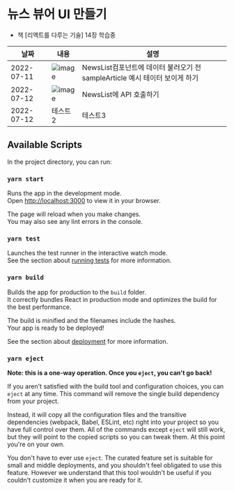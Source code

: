 # 뉴스 뷰어 UI 만들기
- 책 [리액트를 다루는 기술] 14장 학습중

|날짜|내용|설명|
|------|---|---|
|2022-07-11|![image](https://user-images.githubusercontent.com/86909942/178262477-ff315a55-f9ab-4cdf-9c3e-24ad8b20440c.png)|NewsList컴포넌트에 데이터 불러오기 전 sampleArticle 예시 테이터 보이게 하기|
|2022-07-12|![image](https://user-images.githubusercontent.com/86909942/178440486-d7f97543-7d2e-4564-8315-673dbd5f891f.png)|NewsList에 API 호출하기|
|2022-07-12|테스트2|테스트3|


## Available Scripts

In the project directory, you can run:

### `yarn start`

Runs the app in the development mode.\
Open [http://localhost:3000](http://localhost:3000) to view it in your browser.

The page will reload when you make changes.\
You may also see any lint errors in the console.

### `yarn test`

Launches the test runner in the interactive watch mode.\
See the section about [running tests](https://facebook.github.io/create-react-app/docs/running-tests) for more information.

### `yarn build`

Builds the app for production to the `build` folder.\
It correctly bundles React in production mode and optimizes the build for the best performance.

The build is minified and the filenames include the hashes.\
Your app is ready to be deployed!

See the section about [deployment](https://facebook.github.io/create-react-app/docs/deployment) for more information.

### `yarn eject`

**Note: this is a one-way operation. Once you `eject`, you can't go back!**

If you aren't satisfied with the build tool and configuration choices, you can `eject` at any time. This command will remove the single build dependency from your project.

Instead, it will copy all the configuration files and the transitive dependencies (webpack, Babel, ESLint, etc) right into your project so you have full control over them. All of the commands except `eject` will still work, but they will point to the copied scripts so you can tweak them. At this point you're on your own.

You don't have to ever use `eject`. The curated feature set is suitable for small and middle deployments, and you shouldn't feel obligated to use this feature. However we understand that this tool wouldn't be useful if you couldn't customize it when you are ready for it.


